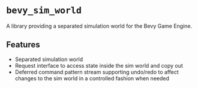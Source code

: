 # `bevy_sim_world`

A library providing a separated simulation world for the Bevy Game Engine.

## Features

- Separated simulation world
- Request interface to access state inside the sim world and copy out
- Deferred command pattern stream supporting undo/redo to affect changes to the sim world in a controlled fashion when needed
